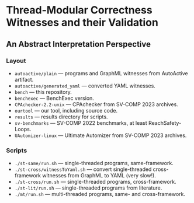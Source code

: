 # Thread-Modular Correctness Witnesses and their Validation
## An Abstract Interpretation Perspective

### Layout
* `autoactive/plain` — programs and GraphML witnesses from AutoActive artifact.
* `autoactive/generated_yaml` — converted YAML witnesses.
* `bench` — this repository.
* `benchexec` — BenchExec version.
* `CPAchecker-2.2-unix` — CPAchecker from SV-COMP 2023 archives.
* `ourtool` — our tool, including source code.
* `results` — results directory for scripts.
* `sv-benchmarks` — SV-COMP 2022 benchmarks, at least ReachSafety-Loops.
* `UAutomizer-linux` — Ultimate Automizer from SV-COMP 2023 archives.

### Scripts
* `./st-same/run.sh` — single-threaded programs, same-framework.
* `./st-cross/witnessToYaml.sh` — convert single-threaded cross-framework witnesses from GraphML to YAML (very slow!).
* `./st-cross/run.sh` — single-threaded programs, cross-framework.
* `./st-lit/run.sh` — single-threaded programs from literature.
* `./mt/run.sh` — multi-threaded programs, same- and cross-framework.
